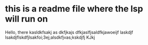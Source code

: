 # this is a readme file where the lsp will run on

Hello, there
kasldkfsakj
as
dkfjkajs
dfkjaslfjsaldfkjawoeijf laskdjf lsakdjflskdfjlsakfoi;3ej;alsdkfjvas;kskdjfj
KJkj

